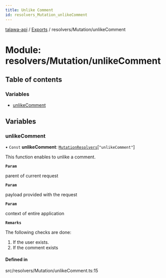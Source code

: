 ```yaml
---
title: Unlike Comment
id: resolvers_Mutation_unlikeComment
---
```

[talawa-api](../README.md) / [Exports](../modules.md) / resolvers/Mutation/unlikeComment

# Module: resolvers/Mutation/unlikeComment

## Table of contents

### Variables

- [unlikeComment](resolvers_Mutation_unlikeComment.md#unlikecomment)

## Variables

### unlikeComment

• `Const` **unlikeComment**: [`MutationResolvers`](types_generatedGraphQLTypes.md#mutationresolvers)[``"unlikeComment"``]

This function enables to unlike a comment.

**`Param`**

parent of current request

**`Param`**

payload provided with the request

**`Param`**

context of entire application

**`Remarks`**

The following checks are done:
1. If the user exists.
2. If the comment exists

#### Defined in

src/resolvers/Mutation/unlikeComment.ts:15
